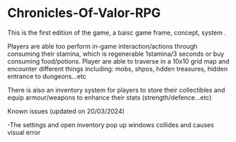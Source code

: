 # Chronicles-Of-Valor-RPG

This is the first edition of the game, a baisc game frame, concept, system .

Players are able too perform in-game interaction/actions through consuming their stamina, which is regenerable 1stamina/3 seconds or buy consuming food/potions.
Player are able to traverse in a 10x10 grid map and encounter different things including: mobs, shpos, hdden treasures, hidden entrance to dungeons...etc

There is also an inventory system for players to store their collectibles and equip armour/weapons to enhance their stats (strength/defence...etc)


Known issues (updated on 20/03/2024)

-The settings and open inventory pop up windows collides and causes visual error

